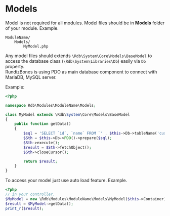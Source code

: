 # Models

Model is not required for all modules. Model files should be in **Models** folder of your module. Example.

```
ModuleName/
    Models/
        MyModel.php
```

Any model files should extends `\Rdb\System\Core\Models\BaseModel` to access the database class (`\Rdb\System\Libraries\Db`) easily via `Db` property.<br>
RundizBones is using PDO as main database component to connect with MariaDB, MySQL server.

Example:

```php
<?php

namespace Rdb\Modules\ModuleName\Models;

class MyModel extends \Rdb\System\Core\Models\BaseModel
{
    public function getData()
    {
        $sql = 'SELECT `id`, `name` FROM `' . $this->Db->tableName('customers') . '` ORDER BY `id` LIMIT 0, 1';
        $Sth = $this->Db->PDO()->prepare($sql);
        $Sth->execute();
        $result = $Sth->fetchObject();
        $Sth->closeCursor();

        return $result;
    }
}
```

To access your model just use auto load feature. Example.

```php
<?php
// in your controller.
$MyModel = new \Rdb\Modules\ModuleName\Models\MyModel($this->Container);
$result = $MyModel->getData();
print_r($result);
```